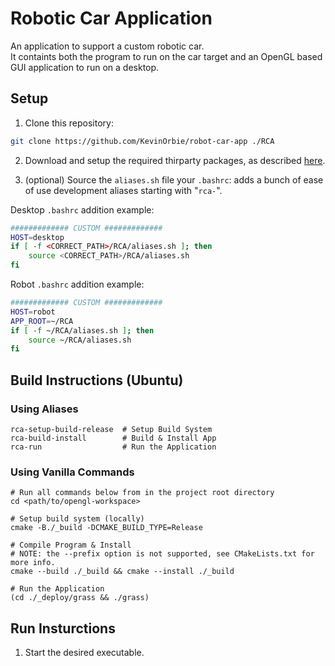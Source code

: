 # Robotic Car Application
An application to support a custom robotic car.<br>
It containts both the program to run on the car target and an OpenGL based GUI application to run on a desktop.

## Setup
1. Clone this repository: 
```sh
git clone https://github.com/KevinOrbie/robot-car-app ./RCA
```

2. Download and setup the required thirparty packages, as described [here](./thirdparty/readme.md).

3. (optional) Source the `aliases.sh` file your `.bashrc`: adds a bunch of ease of use development aliases starting with "`rca-`". 

Desktop `.bashrc` addition example:
```bash
############# CUSTOM #############
HOST=desktop
if [ -f <CORRECT_PATH>/RCA/aliases.sh ]; then
    source <CORRECT_PATH>/RCA/aliases.sh
fi
```

Robot `.bashrc` addition example:
```bash
############# CUSTOM #############
HOST=robot
APP_ROOT=~/RCA
if [ -f ~/RCA/aliases.sh ]; then
    source ~/RCA/aliases.sh
fi
```

## Build Instructions (Ubuntu)

### Using Aliases
```shell
rca-setup-build-release  # Setup Build System
rca-build-install        # Build & Install App
rca-run                  # Run the Application
```

### Using Vanilla Commands
```shell
# Run all commands below from in the project root directory
cd <path/to/opengl-workspace>

# Setup build system (locally)
cmake -B./_build -DCMAKE_BUILD_TYPE=Release

# Compile Program & Install
# NOTE: the --prefix option is not supported, see CMakeLists.txt for more info.
cmake --build ./_build && cmake --install ./_build

# Run the Application
(cd ./_deploy/grass && ./grass)
```


## Run Insturctions
1. Start the desired executable.
